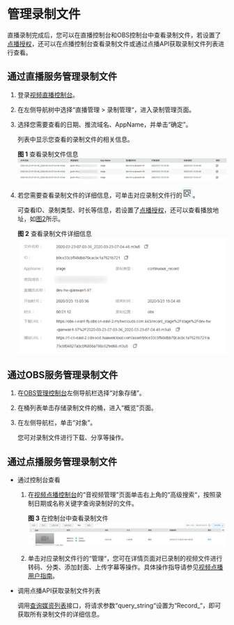 # 管理录制文件<a name="live_01_0036"></a>

直播录制完成后，您可以在直播控制台和OBS控制台中查看录制文件，若设置了[点播授权](配置录制模板.md#section4159236111015)，还可以在点播控制台查看录制文件或通过点播API获取录制文件列表进行查看。

## 通过直播服务管理录制文件<a name="section1364115179235"></a>

1.  登录[视频直播控制台](https://console.huaweicloud.com/live)。
2.  在左侧导航树中选择“直播管理 \> 录制管理“，进入录制管理页面。
3.  选择您需要查看的日期、推流域名、AppName，并单击“确定”。

    列表中显示您查看的录制文件的相关信息。

    **图 1**  查看录制文件信息<a name="fig126461554313"></a>  
    ![](figures/查看录制文件信息.png "查看录制文件信息")

4.  若您需要查看录制文件的详细信息，可单击对应录制文件行的![](figures/查看.png)。

    可查看ID、录制类型、时长等信息，若设置了[点播授权](#section86334514328)，还可以查看播放地址，如[图2](#fig15221934716)所示。

    **图 2**  查看录制文件详细信息<a name="fig15221934716"></a>  
    ![](figures/查看录制文件详细信息.png "查看录制文件详细信息")


## 通过OBS服务管理录制文件<a name="section5454105218230"></a>

1.  在[OBS管理控制台](https://storage.huaweicloud.com/obs)左侧导航栏选择“对象存储”。
2.  在桶列表单击存储录制文件的桶，进入“概览”页面。
3.  在左侧导航栏，单击“对象”。

    您可对录制文件进行下载、分享等操作。


## 通过点播服务管理录制文件<a name="section1095613216240"></a>

-   通过控制台查看
    1.  在[视频点播控制台](https://console.huaweicloud.com/vod)的“音视频管理”页面单击右上角的“高级搜索“，按照录制日期或名称关键字查询录制好的文件。

        **图 3**  在控制台中查看录制文件<a name="fig12474142516216"></a>  
        ![](figures/在控制台中查看录制文件.png "在控制台中查看录制文件")

    2.  单击对应录制文件行的“管理“，您可在详情页面对已录制的视频文件进行转码、分类、添加封面、上传字幕等操作。具体操作指导请参见[视频点播用户指南](https://support.huaweicloud.com/usermanual-vod/vod010010.html)。


-   调用点播API获取录制文件列表

    调用[查询媒资列表](https://support.huaweicloud.com/api-vod/vod_04_0203.html)接口，将请求参数“query\_string“设置为“Record\_“，即可获取所有录制文件的详细信息。


